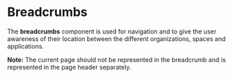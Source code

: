 # Breadcrumbs

The **breadcrumbs** component is used for navigation and to give the user
awareness of their location between the different organizations,
spaces and applications. 

**Note:** The current page should not be represented in the breadcrumb and is
represented in the page header separately.

